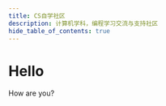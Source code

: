 ```yaml
---
title: CS自学社区
description: 计算机学科，编程学习交流与支持社区
hide_table_of_contents: true
---
```


# Hello

How are you?